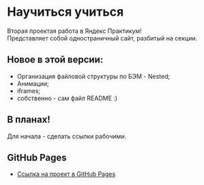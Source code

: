 # Научиться учиться
Вторая проектая работа в Яндекс Практикум!  
Представляет собой одностраничный сайт, разбитый на секции.
## Новое в этой версии:
* Организация файловой структуры по БЭМ - Nested;
* Анимации;
* iframes;
* собственно - сам файл README :)
## В планах!
Для начала - сделать ссылки рабочими.
## GitHub Pages
- [Ссылка на проект в GitHub Pages](https://knprcta.github.io/how-to-learn/index.html)
